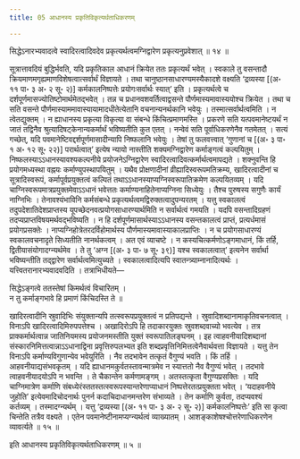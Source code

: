 ```yaml
---
title: 05 आधानस्य प्रकृतिविकृत्यर्थताधिकरणम्

---
```


सिद्धेऽनारभ्यवादत्वे स्वादिरत्वादिवदेव प्रकृत्यर्थत्वमग्निद्वारेण प्रकृत्यनुप्रवेशात् ॥ १४ ॥

सूत्रात्तावदियं बुद्धिर्भवति, यदि प्रकृतिकाल आधानं क्रियेत ततः प्रकृत्यर्थं भवेत् । स्वकाले तु वसन्तादौ क्रियमाणमगृह्यमाणविशेषत्वात्सर्वार्थं विज्ञायते । तथा चानुष्ठानसाधारण्यमस्यैकादशे वक्ष्यति ‘द्रव्यस्या \[(अ॰ ११ पा॰ ३ अ॰ २ सू॰ २)\] कर्मकालनिष्पत्तेः प्रयोगःसर्वार्थः स्यात्’ इति । प्रकृत्यर्थत्वे च दर्शपूर्णमासज्योतिष्टोमार्थमेतद्भवेत् । तन्न च प्रधानवशवर्तित्वाद्वसन्ते पौर्णमास्यमावास्ययोश्च क्रियेत । तथा च सति वसन्ते पौर्णमास्याममावास्यायामादधीतेत्येतानि वचनान्यनर्थकानि भवेयुः । तस्मात्सर्वार्थत्वमिति । न त्वेतद्युक्तम् । न ह्याधानस्य प्रकृत्या विकृत्या वा संबन्धे किंचित्प्रमाणमस्ति । प्रकरणे सति यत्पवमानेष्टयर्थं न जातं तद्विनैव श्रुत्यादिषट्केनान्यकर्मार्थं भविष्यतीति कुत एतत् । नन्वेवं सति पूर्वाधिकरणेनैव गतमेतत् । सत्यं गच्छेत्, यदि पवमानेष्टिवद्दर्शपूर्णमासादीन्यापि निष्फलानि भवेयुः । तेषां तु फलवत्त्वात् ‘गुणानां च \[(अ॰ ३ पा॰ १ अ॰ १२ सू॰ २२)\]  परार्थत्वात्’ इत्येष न्यायो नास्तीति शक्यमग्निद्वारेण कर्माङ्गत्वं कल्पयितुम् । निष्फलस्याऽऽधानस्यावश्यकल्पनीये प्रयोजनेऽग्निद्वारेण स्वादिरत्वादिवत्कर्मार्थत्वमापद्यते । शक्नुवन्ति हि प्रयोगमध्यस्था वह्नयः कर्माण्युपस्थापयितुम् । यथैव प्रोक्षणादीनां व्रीह्यादिस्वरूपमतिक्रम्य, खादिरत्वादीनां च सूत्रादिस्वरूपं, कर्मापूर्वप्रयुक्तत्वं कल्पितं तथाऽऽधानस्याप्यग्निस्वरूपातिक्रमेण कल्पयितव्यम् । यदि चाग्निस्वरूपमात्रप्रयुक्तमेवाऽऽधानं भवेत्ततः कर्माण्यनाहितेनाप्यग्निना सिध्येयुः । तैश्च पुरुषस्य सगुणैः कार्यं नाग्निभिः । तेनावश्यंभाविनि कर्मसंबन्धे प्रकृत्यर्थत्वमद्विरुक्तत्वादुपन्यरतम् । यत्तु स्वकालत्वं तदुपदेशातिदेशप्राप्तस्य यूपच्छेदनवत्प्रयोगसाधारण्यार्थमिति न सर्वार्थत्वं गमयति । यदपि वसन्तादिग्रहणं तदप्यप्राप्तविषयमर्थवद्भविष्यति । न हि दर्शपूर्णमासार्थस्याऽऽधानस्य वसन्तकालत्वं प्राप्तं, प्रत्यर्धमासं प्रयोगप्रसक्तेः । नाप्यग्निहोत्रेतरदर्विहोमार्थस्य पौर्णमास्यमावास्याकालप्राप्तिः । न च प्रयोगसाधारण्यं स्वकालवचनादृते सिध्यतीति नानर्थकत्वम् । अत एवं व्याचष्टे । न कस्यचित्कर्मणोऽङ्गमाधानं, किं तर्हि, द्वितीयासंयोगादग्न्यर्थमेव । ते तु ‘अग्न \[(अ॰ ३ पा॰ ७ सू॰ ३९)\] यश्च स्वकालत्वात्’ इत्यनेन सर्वार्था भविष्यन्तीति तद्द्वारेण सर्वार्थत्वमित्युच्यते । स्वकालत्वादित्यपि स्वातन्त्र्याम्नानादित्यर्थः । यत्त्वितरानारभ्यवादवदिति । तत्राभिधीयते—

सिद्धेऽङ्गत्वे ततस्तेषां किमर्थत्वं विचारितम् ।  
न तु कर्माङ्गभावे हि प्रमाणं किंचिदस्ति ते ॥  


खादिरत्वादीनि स्रुवादिभिः संयुक्तान्यपि तत्स्वरूपप्रयुक्तत्वं न प्रतिपद्यन्ते । स्रुवादिशब्दानामाकृतिवचनत्वात् । विनाऽपि खादिरत्वादिमिरुपपत्तेश्च । अखादिरोऽपि हि तदाकारयुक्तः स्रुवशब्दवाच्यो भवत्येव । तत्र प्राक्कर्मार्थत्वान्न जातिनियमस्य प्रयोजनमस्तीति युक्तं स्वरूपातिलङ्घनम् । इह त्वाहवनीयादिशब्दानां संस्कारनिमित्तत्वान्नाऽऽधानाद्विना प्रवृत्तिरुपलभ्यत इति शब्दप्रवृत्तिनिमित्तत्वेनैवार्थवत्ता विज्ञायते । यत्तु तेन विनाऽपि कर्माण्यविगुणान्येव भवेयुरिति । नैव तदभावेन तत्कृतं वैगुण्यं भवति । किं तर्हि । आहवनीयाद्यसंभवकृतम् । यदि ह्याधानमकुर्वतस्तावन्मात्रमेव न स्यात्ततो नैव वैगुण्यं भवेत् । तदभावे त्वाहवनीयादयोऽपि न भवन्ति । ते चैकान्तेन कर्मणामङ्गम् । अतस्तत्कृता वैगुण्यप्रसक्तिः । यदि चाग्निमात्रेण कर्माणि संबध्येरंस्ततस्तत्स्वरूपस्यान्तरेणाप्याधानं निष्पत्तेरतत्प्रयुक्तता भवेत् । ‘यदाहवनीये जुहोति’ इत्येवमादिचोदनार्थः पुनर्न कदाचिदाधानमन्तरेण संभाव्यते । तेन कर्माणि कुर्वता, तदप्यवश्यं कर्तव्यम् । तस्मादग्न्यर्थम् । यत्तु ‘द्रव्यस्या \[(अ॰ ११ पा॰ ३ अ॰ २ सू॰ २)\] कर्मकालनिष्पत्तेः’ इति सा कृत्वा चिन्तेति तत्रैव वक्ष्यते । एतेन पवमानेष्टीनामप्यग्न्यर्थत्वं व्याख्यातम् । आशङ्काशेषश्चोत्तरेणाधिकरणेन व्यावर्त्यते ॥ १५ ॥

इति आधानस्य प्रकृतिविकृत्यर्थताधिकरणम् ॥ ५ ॥
